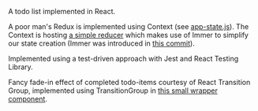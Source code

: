 A todo list implemented in React.

A poor man's Redux is implemented using Context (see [app-state.js](https://github.com/knordkvist/react-todo-hooks-context/blob/master/src/context/app-state.js)).
The Context is hosting [a simple reducer](https://github.com/knordkvist/react-todo-hooks-context/blob/master/src/context/app-reducer.js) which makes use of Immer to simplify our state creation (Immer was introduced in [this commit](https://github.com/knordkvist/react-todo-hooks-context/commit/e07862b596914c6bced03b3ccb5a2cb4e7e320b3)).

Implemented using a test-driven approach with Jest and React Testing Library.

Fancy fade-in effect of completed todo-items courtesy of React Transition Group, implemented using TransitionGroup in [this small wrapper component](https://github.com/knordkvist/react-todo-hooks-context/blob/master/src/components/CompletedItems.js#L7-L15).
